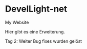 # DevelLight-net
My Website 

Hier gibt es eine Erweiterung.


Tag 2:  Weiter Bug fixes wurden gelöst
